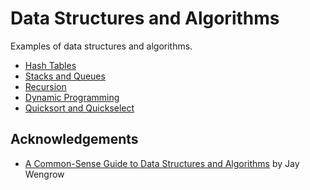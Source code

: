 # Data Structures and Algorithms

Examples of data structures and algorithms.

- [Hash Tables](src/data_structures_and_algorithms/hash_tables.py)
- [Stacks and Queues](src/data_structures_and_algorithms/stacks_and_queues.py)
- [Recursion](src/data_structures_and_algorithms/recusion.py)
- [Dynamic Programming](src/data_structures_and_algorithms/dynamic_programming.py)
- [Quicksort and Quickselect](src/data_structures_and_algorithms/quicksort_and_quickselect.py)

## Acknowledgements

- [A Common-Sense Guide to Data Structures and Algorithms](https://pragprog.com/book/jwdsal2) by Jay Wengrow
